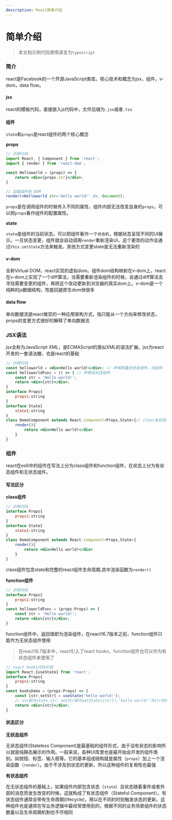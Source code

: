```yaml
---
description: React简单介绍
---
```


# 简单介绍

> 本文档示例代码使用语言为`typescript`

### 简介

react是Facebook的一个开源JavaScript类库。核心技术和概念为jsx，组件，v-dom，data flow。

#### jsx

react的模板代码，直接嵌入js代码中，文件后缀为`.jsx`或者`.tsx`

#### 组件

`state`和`props`是react组件的两个核心概念

**props**

```jsx
// 示例代码
import React, { Component } from 'react';
import { render } from 'react-dom';

const Helloworld = (props) => {
    return <div>{props.str}</div>;
}

// 加载组件到 DOM 
render(<Helloworld str='Hello world!' />, document);
```

`props`是在调用组件的时候传入不同的属性，组件内部无法改变自身的`props`，可以把`props`看作组件的配置属性。

**state**

`state`是组件的当前状态，可以把组件看作一个`状态机`，根据状态呈现不同的UI展示。一旦状态变更，组件就会自动调用`render`重新渲染UI，这个更改的动作会通过`this.setState`方法来触发。其他方式变更state是无法重新渲染的

#### v-dom

全称Virtual DOM，react实现的虚拟dom。组件dom结构映射在v-dom上，react在v-dom上实现了一个diff算法，当需要重新渲染组件的时候，会通过diff算法去寻找需要变更的组件，再把这个改动更新到浏览器的真实dom上。v-dom是一个纯粹的js数据结构，性能回避原生dom快很多

#### data flow

单向数据流是react推崇的一种应用架构方式，指只能从一个方向来修改状态，props的变更方式很好的解释了单向数据流

### JSX语法

jsx全称为JavaScript XML，是ECMAScript的类似XML的语法扩展。jsx为react开发的一套语法糖，也是react的基础

```jsx
// 示例代码
const helloworld = <div>Hello world!</div>; // 声明常量无状态组件，纯组件
const helloworldFunc = () => { // 声明无状态组件
    const str = 'Hello world!';
    return <div>{str}</div>;
}
interface Props{
    props1:string
}
interface State{
    state1:string
}
class DemoComponent extends React.Component<Props,State>{// class有状态组件
    render(){
        return <div>Hello world!</div>
    }
}
```

### 组件

react在es6中的组件在写法上分为class组件和function组件，在状态上分为有状态组件和无状态组件。

#### 写法区分

**class组件**

```jsx
// 示例代码
interface Props{
    props1:string
}
interface State{
    state1:string
}
class DemoComponent extends React.Component<Props,State>{
    render(){
        return <div>Hello world!</div>
    }
}
```

class组件包含state和完整的react组件生命周期,其中渲染函数为`render()`

**function组件**

```jsx
// 示例代码
interface Props{
    props1:string
}
const helloworldFunc = (props:Props) => {
    const str = 'Hello world!';
    return <div>{str}</div>;
}
```

function组件中，返回值即为渲染组件，在react16.7版本之前，function组件只能作为无状态组件使用

> 在react16.7版本中，react引入了react hooks，function组件也可以作为有状态组件来使用了

```jsx
// react hooks代码示例
import React,{useState} from 'react';
interface Props{
    props1:string
}
const hooksDemo = (props:Props) => {
    const [str,setStr] = useState('hello world!');
    // str即为state.str，setStr即为setState({str}),‘hello world!’为str的初始值
    return <div>{str}</div>;
}
```

#### 状态区分

**无状态组件**

无状态组件\(Stateless Component\)是最基础的组件形式，由于没有状态的影响所以就是纯静态展示的作用。一般来说，各种UI库里也是最开始会开发的组件类别。如按钮、标签、输入框等。它的基本组成结构就是属性（`props`）加上一个渲染函数（`render`）。由于不涉及到状态的更新，所以这种组件的复用性也最强

**有状态组件**

在无状态组件的基础上，如果组件内部包含状态（`state`）且状态随着事件或者外部的消息而发生改变的时候，这就构成了有状态组件（Stateful Component）。有状态组件通常会带有生命周期\(lifecycle\)，用以在不同的时刻触发状态的更新。这种组件也是通常在写业务逻辑中最经常使用到的，根据不同的业务场景组件的状态数量以及生命周期机制也不尽相同

